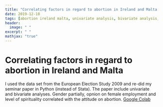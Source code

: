 ```yaml
---
title: "Correlating factors in regard to abortion in Ireland and Malta "
date: 2019-12-18
tags: [abortion ireland malta, univariate analysis, bivariate analysis, european election study, data analysis, python, pandas, scipy, seaborn, numpy]
header:
  image: " "
excerpt: " "
mathjax: "true"
---
```


# Correlating factors in regard to abortion in Ireland and Malta
I used the data set from the European Election Study 2009 and re-did my seminar paper in Python (instead of Stata). The paper include univariate and bivariate analyses. Gender partially, opnion on female employment and level of spirituality correlated with the attitude on abortion.
[Google Colab](https://colab.research.google.com/drive/1nP1LMGnopQn001h89Kvc9Dxe3at-HazR)



